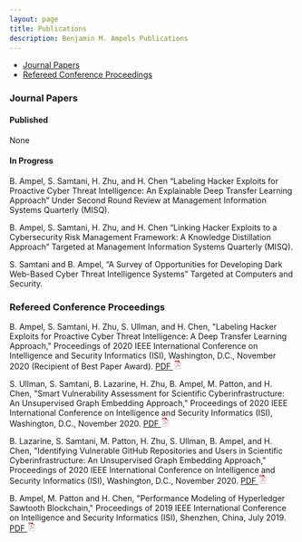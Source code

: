 ```yaml
---
layout: page
title: Publications
description: Benjamin M. Ampels Publications
---
```


<div class="navbar">
    <div class="navbar-inner">
        <ul class="nav">
            <li><a href="#JournalPapers">Journal Papers</a></li>
            <li><a href="#Conference">Refereed Conference Proceedings</a></li>
        </ul>
    </div>
</div>

### <a name="JournalPapers"></a>Journal Papers

#### Published
None

#### In Progress
B. Ampel, S. Samtani, H. Zhu, and H. Chen “Labeling Hacker Exploits for Proactive Cyber Threat Intelligence: An Explainable Deep Transfer Learning Approach” Under Second Round Review at Management Information Systems Quarterly (MISQ).

B. Ampel, S. Samtani, H. Zhu, and H. Chen “Linking Hacker Exploits to a Cybersecurity Risk Management Framework: A Knowledge Distillation Approach” Targeted at Management Information Systems Quarterly (MISQ).

S. Samtani and B. Ampel, “A Survey of Opportunities for Developing Dark Web-Based Cyber Threat Intelligence Systems” Targeted at Computers and Security.

### <a name="Conference"></a>Refereed Conference Proceedings
B. Ampel, S. Samtani, H. Zhu, S. Ullman, and H. Chen, "Labeling Hacker Exploits for Proactive Cyber Threat Intelligence: A Deep Transfer Learning Approach," Proceedings of 2020 IEEE International Conference on Intelligence and Security Informatics (ISI), Washington, D.C., November 2020 (Recipient of Best Paper Award). [PDF ![CV as pdf](icons16/pdf-icon.png)](https://par.nsf.gov/servlets/purl/10218326)<br/>

S. Ullman, S. Samtani, B. Lazarine, H. Zhu, B. Ampel, M. Patton, and H. Chen, "Smart Vulnerability Assessment for Scientific Cyberinfrastructure: An Unsupervised Graph Embedding Approach," Proceedings of 2020 IEEE International Conference on Intelligence and Security Informatics (ISI), Washington, D.C., November 2020. [PDF ![CV as pdf](icons16/pdf-icon.png)](https://par.nsf.gov/servlets/purl/10218329)<br/>

B. Lazarine, S. Samtani, M. Patton, H. Zhu, S. Ullman, B. Ampel, and H. Chen, "Identifying Vulnerable GitHub Repositories and Users in Scientific Cyberinfrastructure: An Unsupervised Graph Embedding Approach," Proceedings of 2020 IEEE International Conference on Intelligence and Security Informatics (ISI), Washington, D.C., November 2020. [PDF ![CV as pdf](icons16/pdf-icon.png)](https://par.nsf.gov/servlets/purl/10218331)<br/>

B. Ampel, M. Patton and H. Chen, "Performance Modeling of Hyperledger Sawtooth Blockchain," Proceedings of 2019 IEEE International Conference on Intelligence and Security Informatics (ISI), Shenzhen, China, July 2019. [PDF ![CV as pdf](icons16/pdf-icon.png)](https://par.nsf.gov/servlets/purl/10172683)<br/>
